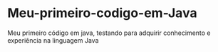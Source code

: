 # Meu-primeiro-codigo-em-Java
 Meu primeiro código em java, testando para adquirir conhecimento e experiência na linguagem Java
